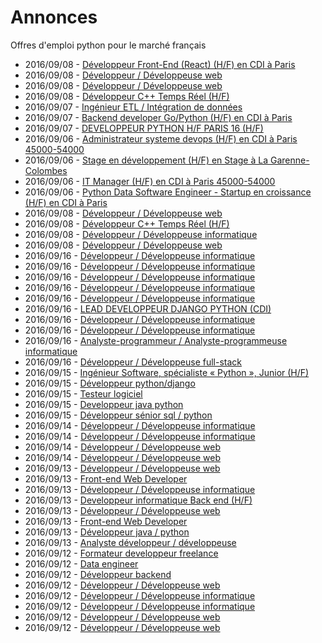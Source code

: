 # Annonces

Offres d'emploi python pour le marché français

* 2016/09/08 - [Développeur Front-End (React) (H/F) en CDI à Paris](http://www.pyjobs.fr/jobs/details/3407/developpeur-front-end-react-h-f-en-cdi-a-paris "Développeur Front-End (React) (H/F) en CDI à Paris")
* 2016/09/08 - [Développeur / Développeuse web](http://www.pyjobs.fr/jobs/details/3419/developpeur-developpeuse-web "Développeur / Développeuse web")
* 2016/09/08 - [Développeur / Développeuse web](http://www.pyjobs.fr/jobs/details/3418/developpeur-developpeuse-web "Développeur / Développeuse web")
* 2016/09/08 - [Développeur C++ Temps Réel (H/F)](http://www.pyjobs.fr/jobs/details/3417/developpeur-c-temps-reel-h-f "Développeur C++ Temps Réel (H/F)")
* 2016/09/07 - [Ingénieur ETL / Intégration de données](http://www.pyjobs.fr/jobs/details/3400/ingenieur-etl-integration-de-donnees "Ingénieur ETL / Intégration de données")
* 2016/09/07 - [Backend developer Go/Python (H/F) en CDI à Paris](http://www.pyjobs.fr/jobs/details/3406/backend-developer-go-python-h-f-en-cdi-a-paris "Backend developer Go/Python (H/F) en CDI à Paris")
* 2016/09/07 - [DEVELOPPEUR PYTHON H/F PARIS 16 (H/F)](http://www.pyjobs.fr/jobs/details/3408/developpeur-python-h-f-paris-16-h-f "DEVELOPPEUR PYTHON H/F PARIS 16 (H/F)")
* 2016/09/06 - [Administrateur systeme devops (H/F) en CDI à Paris 45000-54000](http://www.pyjobs.fr/jobs/details/3405/administrateur-systeme-devops-h-f-en-cdi-a-paris-45000-54000 "Administrateur systeme devops (H/F) en CDI à Paris 45000-54000")
* 2016/09/06 - [Stage en développement (H/F) en Stage à La Garenne-Colombes](http://www.pyjobs.fr/jobs/details/3404/stage-en-developpement-h-f-en-stage-a-la-garenne-colombes "Stage en développement (H/F) en Stage à La Garenne-Colombes")
* 2016/09/06 - [IT Manager (H/F) en CDI à Paris 45000-54000](http://www.pyjobs.fr/jobs/details/3403/it-manager-h-f-en-cdi-a-paris-45000-54000 "IT Manager (H/F) en CDI à Paris 45000-54000")
* 2016/09/06 - [Python Data Software Engineer - Startup en croissance (H/F) en CDI à Paris](http://www.pyjobs.fr/jobs/details/3402/python-data-software-engineer-startup-en-croissance-h-f-en-cdi-a-paris "Python Data Software Engineer - Startup en croissance (H/F) en CDI à Paris")
* 2016/09/08 - [Développeur / Développeuse web](http://www.pyjobs.fr/jobs/details/733/developpeur-developpeuse-web "Développeur / Développeuse web")
* 2016/09/08 - [Développeur C++ Temps Réel (H/F)](http://www.pyjobs.fr/jobs/details/735/developpeur-c-temps-reel-h-f "Développeur C++ Temps Réel (H/F)")
* 2016/09/08 - [Développeur / Développeuse informatique](http://www.pyjobs.fr/jobs/details/741/developpeur-developpeuse-informatique "Développeur / Développeuse informatique")
* 2016/09/08 - [Développeur / Développeuse web](http://www.pyjobs.fr/jobs/details/734/developpeur-developpeuse-web "Développeur / Développeuse web")
* 2016/09/16 - [Développeur / Développeuse informatique](http://www.pyjobs.fr/jobs/details/788/developpeur-developpeuse-informatique "Développeur / Développeuse informatique")
* 2016/09/16 - [Développeur / Développeuse informatique](http://www.pyjobs.fr/jobs/details/782/developpeur-developpeuse-informatique "Développeur / Développeuse informatique")
* 2016/09/16 - [Développeur / Développeuse informatique](http://www.pyjobs.fr/jobs/details/784/developpeur-developpeuse-informatique "Développeur / Développeuse informatique")
* 2016/09/16 - [Développeur / Développeuse informatique](http://www.pyjobs.fr/jobs/details/785/developpeur-developpeuse-informatique "Développeur / Développeuse informatique")
* 2016/09/16 - [Développeur / Développeuse informatique](http://www.pyjobs.fr/jobs/details/787/developpeur-developpeuse-informatique "Développeur / Développeuse informatique")
* 2016/09/16 - [LEAD DEVELOPPEUR DJANGO PYTHON (CDI)](http://www.pyjobs.fr/jobs/details/778/lead-developpeur-django-python-cdi "LEAD DEVELOPPEUR DJANGO PYTHON (CDI)")
* 2016/09/16 - [Développeur / Développeuse informatique](http://www.pyjobs.fr/jobs/details/783/developpeur-developpeuse-informatique "Développeur / Développeuse informatique")
* 2016/09/16 - [Développeur / Développeuse informatique](http://www.pyjobs.fr/jobs/details/786/developpeur-developpeuse-informatique "Développeur / Développeuse informatique")
* 2016/09/16 - [Analyste-programmeur / Analyste-programmeuse informatique](http://www.pyjobs.fr/jobs/details/780/analyste-programmeur-analyste-programmeuse-informatique "Analyste-programmeur / Analyste-programmeuse informatique")
* 2016/09/16 - [Développeur / Développeuse full-stack](http://www.pyjobs.fr/jobs/details/781/developpeur-developpeuse-full-stack "Développeur / Développeuse full-stack")
* 2016/09/15 - [Ingénieur Software, spécialiste « Python », Junior (H/F)](http://www.pyjobs.fr/jobs/details/779/ingenieur-software-specialiste-python-junior-h-f "Ingénieur Software, spécialiste « Python », Junior (H/F)")
* 2016/09/15 - [Développeur python/django](http://www.pyjobs.fr/jobs/details/773/developpeur-python-django "Développeur python/django")
* 2016/09/15 - [Testeur logiciel](http://www.pyjobs.fr/jobs/details/776/testeur-logiciel "Testeur logiciel")
* 2016/09/15 - [Developpeur java python](http://www.pyjobs.fr/jobs/details/774/developpeur-java-python "Developpeur java python")
* 2016/09/15 - [Développeur sénior sql / python](http://www.pyjobs.fr/jobs/details/775/developpeur-senior-sql-python "Développeur sénior sql / python")
* 2016/09/14 - [Développeur / Développeuse informatique](http://www.pyjobs.fr/jobs/details/769/developpeur-developpeuse-informatique "Développeur / Développeuse informatique")
* 2016/09/14 - [Développeur / Développeuse informatique](http://www.pyjobs.fr/jobs/details/777/developpeur-developpeuse-informatique "Développeur / Développeuse informatique")
* 2016/09/14 - [Développeur / Développeuse web](http://www.pyjobs.fr/jobs/details/771/developpeur-developpeuse-web "Développeur / Développeuse web")
* 2016/09/14 - [Développeur / Développeuse web](http://www.pyjobs.fr/jobs/details/770/developpeur-developpeuse-web "Développeur / Développeuse web")
* 2016/09/13 - [Développeur / Développeuse web](http://www.pyjobs.fr/jobs/details/766/developpeur-developpeuse-web "Développeur / Développeuse web")
* 2016/09/13 - [Front-end Web Developer](http://www.pyjobs.fr/jobs/details/759/front-end-web-developer "Front-end Web Developer")
* 2016/09/13 - [Développeur / Développeuse informatique](http://www.pyjobs.fr/jobs/details/758/developpeur-developpeuse-informatique "Développeur / Développeuse informatique")
* 2016/09/13 - [Developpeur informatique Back end (H/F)](http://www.pyjobs.fr/jobs/details/762/developpeur-informatique-back-end-h-f "Developpeur informatique Back end (H/F)")
* 2016/09/13 - [Développeur / Développeuse web](http://www.pyjobs.fr/jobs/details/761/developpeur-developpeuse-web "Développeur / Développeuse web")
* 2016/09/13 - [Front-end Web Developer](http://www.pyjobs.fr/jobs/details/755/front-end-web-developer "Front-end Web Developer")
* 2016/09/13 - [Développeur java / python](http://www.pyjobs.fr/jobs/details/756/developpeur-java-python "Développeur java / python")
* 2016/09/13 - [Analyste développeur / développeuse](http://www.pyjobs.fr/jobs/details/772/analyste-developpeur-developpeuse "Analyste développeur / développeuse")
* 2016/09/12 - [Formateur developpeur freelance](http://www.pyjobs.fr/jobs/details/751/formateur-developpeur-freelance "Formateur developpeur freelance")
* 2016/09/12 - [Data engineer](http://www.pyjobs.fr/jobs/details/753/data-engineer "Data engineer")
* 2016/09/12 - [Développeur backend](http://www.pyjobs.fr/jobs/details/752/developpeur-backend "Développeur backend")
* 2016/09/12 - [Développeur / Développeuse web](http://www.pyjobs.fr/jobs/details/764/developpeur-developpeuse-web "Développeur / Développeuse web")
* 2016/09/12 - [Développeur / Développeuse informatique](http://www.pyjobs.fr/jobs/details/754/developpeur-developpeuse-informatique "Développeur / Développeuse informatique")
* 2016/09/12 - [Développeur / Développeuse informatique](http://www.pyjobs.fr/jobs/details/767/developpeur-developpeuse-informatique "Développeur / Développeuse informatique")
* 2016/09/12 - [Développeur / Développeuse web](http://www.pyjobs.fr/jobs/details/757/developpeur-developpeuse-web "Développeur / Développeuse web")
* 2016/09/12 - [Développeur / Développeuse web](http://www.pyjobs.fr/jobs/details/765/developpeur-developpeuse-web "Développeur / Développeuse web")


